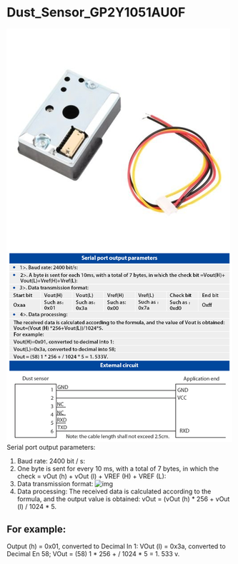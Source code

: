 # Dust_Sensor_GP2Y1051AU0F
![img](picture.jpg)
![img](spec.jpg)
Serial port output parameters:
1) Baud rate: 2400 bit / s:
2) One byte is sent for every 10 ms, with a total of 7 bytes, in which the check = vOut (h) + vOut (l) + VREF (H) + VREF (L):
3) Data transmission format:
![img](data.jpg)
4) Data processing:
The received data is calculated according to the formula, and the output value is obtained: vOut = (vOut (h) * 256 + vOut (l) / 1024 * 5.

## For example:
Output (h) = 0x01, converted to Decimal In 1:
VOut (l) = 0x3a, converted to Decimal En 58;
VOut = (58) 1 * 256 + / 1024 * 5 = 1. 533 v.
